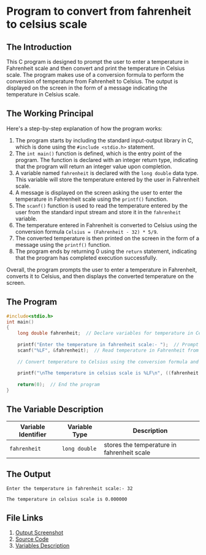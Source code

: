 # Program to convert from fahrenheit to celsius scale
## The Introduction

This C program is designed to prompt the user to enter a temperature in Fahrenheit scale and then convert and print the temperature in Celsius scale. The program makes use of a conversion formula to perform the conversion of temperature from Fahrenheit to Celsius. The output is displayed on the screen in the form of a message indicating the temperature in Celsius scale.

## The Working Principal

Here's a step-by-step explanation of how the program works:

1.  The program starts by including the standard input-output library in C, which is done using the `#include <stdio.h>` statement.
2.  The `int main()` function is defined, which is the entry point of the program. The function is declared with an integer return type, indicating that the program will return an integer value upon completion.
3.  A variable named `fahrenheit` is declared with the `long double` data type. This variable will store the temperature entered by the user in Fahrenheit scale.
4.  A message is displayed on the screen asking the user to enter the temperature in Fahrenheit scale using the `printf()` function.
5.  The `scanf()` function is used to read the temperature entered by the user from the standard input stream and store it in the `fahrenheit` variable.
6.  The temperature entered in Fahrenheit is converted to Celsius using the conversion formula `Celsius = (Fahrenheit - 32) * 5/9`.
7.  The converted temperature is then printed on the screen in the form of a message using the `printf()` function.
8.  The program ends by returning 0 using the `return` statement, indicating that the program has completed execution successfully.

Overall, the program prompts the user to enter a temperature in Fahrenheit, converts it to Celsius, and then displays the converted temperature on the screen.

## The Program

```c
#include<stdio.h>
int main()
{
    long double fahrenheit;  // Declare variables for temperature in Celsius and Fahrenheit scales
    
    printf("Enter the temperature in fahrenheit scale:- ");  // Prompt user to enter temperature in Fahrenheit
    scanf("%LF", &fahrenheit);  // Read temperature in Fahrenheit from user input
    
    // Convert temperature to Celsius using the conversion formula and Print the temperature in Celsius
    
    printf("\nThe temperature in celsius scale is %LF\n", ((fahrenheit - 32) * 5/9));  
    
    return(0);  // End the program
}
```

## The Variable Description

| **Variable Identifier** | **Variable Type** | **Description** |
| --- | --- | --- |
| `fahrenheit` | `long double` | stores the temperature in fahrenheit scale |

## The Output

```
Enter the temperature in fahrenheit scale:- 32

The temperature in celsius scale is 0.000000
```

## File Links
1. [Output Screenshot](../screenshots/fahrenheitToCelsius.png)
2. [Source Code](../src/fahrenheitToCelsius.c)
3. [Variables Description](../variableDescription/fahrenheitToCelsius.md)